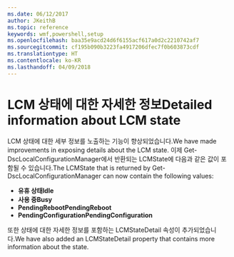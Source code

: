 ```yaml
---
ms.date: 06/12/2017
author: JKeithB
ms.topic: reference
keywords: wmf,powershell,setup
ms.openlocfilehash: baa35e9acd24d6f6155acf617a0d2c2210742af7
ms.sourcegitcommit: cf195b090b3223fa4917206dfec7f0b603873cdf
ms.translationtype: HT
ms.contentlocale: ko-KR
ms.lasthandoff: 04/09/2018
---
```

# <a name="detailed-information-about-lcm-state"></a><span data-ttu-id="fbbf4-102">LCM 상태에 대한 자세한 정보</span><span class="sxs-lookup"><span data-stu-id="fbbf4-102">Detailed information about LCM state</span></span>

<span data-ttu-id="fbbf4-103">LCM 상태에 대한 세부 정보를 노출하는 기능이 향상되었습니다.</span><span class="sxs-lookup"><span data-stu-id="fbbf4-103">We have made improvements in exposing details about the LCM state.</span></span> <span data-ttu-id="fbbf4-104">이제 Get-DscLocalConfigurationManager에서 반환되는 LCMState에 다음과 같은 값이 포함될 수 있습니다.</span><span class="sxs-lookup"><span data-stu-id="fbbf4-104">The LCMState that is returned by Get-DscLocalConfigurationManager can now contain the following values:</span></span>

* <span data-ttu-id="fbbf4-105">**유휴 상태**</span><span class="sxs-lookup"><span data-stu-id="fbbf4-105">**Idle**</span></span>
* <span data-ttu-id="fbbf4-106">**사용 중**</span><span class="sxs-lookup"><span data-stu-id="fbbf4-106">**Busy**</span></span>
* <span data-ttu-id="fbbf4-107">**PendingReboot**</span><span class="sxs-lookup"><span data-stu-id="fbbf4-107">**PendingReboot**</span></span>
* <span data-ttu-id="fbbf4-108">**PendingConfiguration**</span><span class="sxs-lookup"><span data-stu-id="fbbf4-108">**PendingConfiguration**</span></span>

<span data-ttu-id="fbbf4-109">또한 상태에 대한 자세한 정보를 포함하는 LCMStateDetail 속성이 추가되었습니다.</span><span class="sxs-lookup"><span data-stu-id="fbbf4-109">We have also added an LCMStateDetail property that contains more information about the state.</span></span>